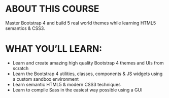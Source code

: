 # ABOUT THIS COURSE
Master Bootstrap 4 and build 5 real world themes while learning HTML5 semantics & CSS3.

# WHAT YOU’LL LEARN:
- Learn and create amazing high quality Bootstrap 4 themes and UIs from scratch
- Learn the Bootstrap 4 utilities, classes, components & JS widgets using a custom sandbox environment
- Learn semantic HTML5 & modern CSS3 techniques
- Learn to compile Sass in the easiest way possible using a GUI
